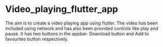 # Video_playing_flutter_app
The aim is to create a video playing app using flutter. The video has been included using network and has also been provided controls like play and pause. It has two buttons in the appbar: Download button and Add to favourites button respectively.

